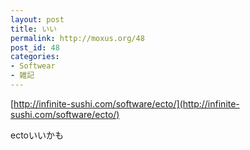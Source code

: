 ```yaml
---
layout: post
title: いい
permalink: http://moxus.org/48
post_id: 48
categories: 
- Softwear
- 雑記
---
```


[http://infinite-sushi.com/software/ecto/](http://infinite-sushi.com/software/ecto/)

ectoいいかも